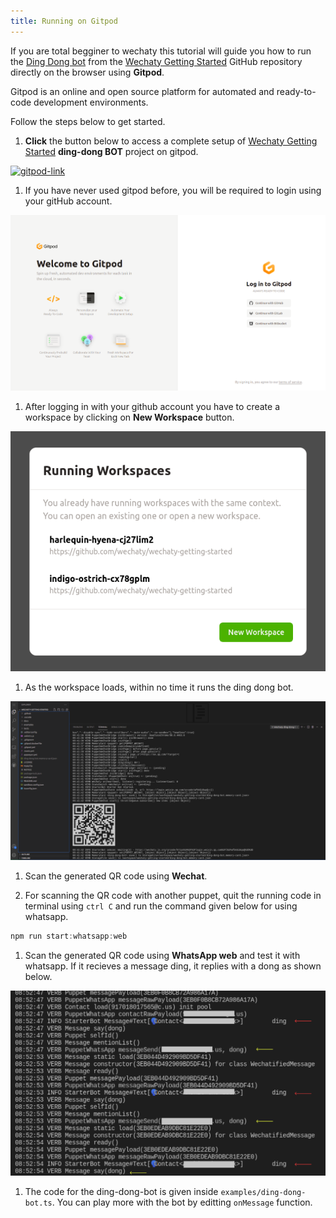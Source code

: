 ```yaml
---
title: Running on Gitpod
---
```


If you are total begginer to wechaty this tutorial will guide you how to run the [Ding Dong bot](https://github.com/wechaty/wechaty-getting-started/blob/master/examples/ding-dong-bot.ts) from the [Wechaty Getting Started](https://github.com/wechaty/wechaty-getting-started) GitHub repository directly on the browser using **Gitpod**.

Gitpod is an online and open source platform for automated and ready-to-code development environments.

Follow the steps below to get started.

1. **Click** the button below to access a complete setup of [Wechaty Getting Started](https://github.com/wechaty/wechaty-getting-started/blob/master/examples/ding-dong-bot.ts) **ding-dong BOT** project on gitpod.

  [![gitpod-link][gitpod_img]][gitpod_link]

  [gitpod_img]: https://img.shields.io/badge/Gitpod-Ready--to--Code-blue?logo=gitpod
  [gitpod_link]: https://gitpod.io/#https://github.com/wechaty/wechaty-getting-started

1. If you have never used gitpod before, you will be required to login using your gitHub account.

  ![sign in](../../static/img/docs/getting-started/quick-start/gitpod/gitpod-signin.png)

1. After logging in with your github account you have to create a workspace by clicking on **New Workspace** button.

  ![create-workspace](../../static/img/docs/getting-started/quick-start/gitpod/create-workspace.png)

1. As the workspace loads, within no time it runs the ding dong bot.

  ![loaded](../../static/img/docs/getting-started/quick-start/gitpod/gitpod-loaded.png)

1. Scan the generated QR code using **Wechat**.

1. For scanning the QR code with another puppet, quit the running code in terminal using `ctrl C` and run the command given below for using whatsapp.

  ```ts
  npm run start:whatsapp:web
  ```

1. Scan the generated QR code using **WhatsApp web** and test it with whatsapp. If it recieves a message ding, it replies with a dong as shown below.

  ![output](../../static/img/docs/getting-started/quick-start/gitpod/ding-dong-output.png)

1. The code for the ding-dong-bot is given inside `examples/ding-dong-bot.ts`. You can play more with the bot by editting `onMessage` function.
